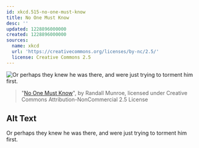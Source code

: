 ```yaml
---
id: xkcd.515-no-one-must-know
title: No One Must Know
desc: ''
updated: 1228896000000
created: 1228896000000
sources:
  name: xkcd
  url: 'https://creativecommons.org/licenses/by-nc/2.5/'
  license: Creative Commons 2.5
---
```

![Or perhaps they knew he was there, and were just trying to torment him first.](https://imgs.xkcd.com/comics/no_one_must_know.png)
> "[No One Must Know](https://xkcd.com/515/)", by Randall Munroe, licensed under Creative Commons Attribution-NonCommercial 2.5 License

## Alt Text
Or perhaps they knew he was there, and were just trying to torment him first.
